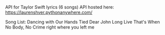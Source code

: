 API for Taylor Swift lyrics (6 songs)
API hosted here: https://laurenshver.pythonanywhere.com/

Song List:
Dancing with Our Hands Tied
Dear John
Long Live
That's When
No Body, No Crime
right where you left me
